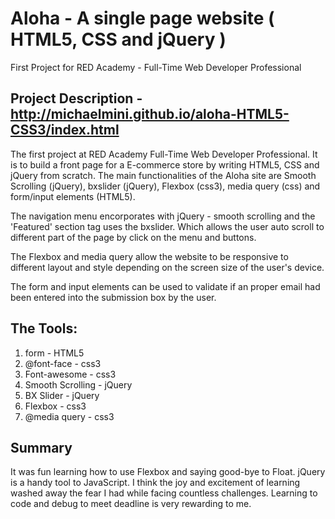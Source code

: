 # Aloha - A single page website ( HTML5, CSS and jQuery )

First Project for RED Academy - Full-Time Web Developer Professional

## Project Description - http://michaelmini.github.io/aloha-HTML5-CSS3/index.html

The first project at RED Academy Full-Time Web Developer Professional. It is to build a front page for a E-commerce store by writing HTML5, CSS and jQuery from scratch. The main functionalities of the Aloha site are Smooth Scrolling (jQuery), bxslider (jQuery), Flexbox (css3), media query (css) and form/input elements (HTML5). 

The navigation menu encorporates with jQuery - smooth scrolling and the 'Featured' section tag uses the bxslider. Which allows the user auto scroll to different part of the page by click on the menu and buttons.

The Flexbox and media query allow the website to be responsive to different layout and style depending on the screen size of the user's device. 

The form and input elements can be used to validate if an proper email had been entered into the submission box by the user.

## The Tools:

1. form             - HTML5
2. @font-face       - css3
3. Font-awesome     - css3
4. Smooth Scrolling - jQuery
5. BX Slider        - jQuery
6. Flexbox          - css3
7. @media query     - css3

## Summary 

It was fun learning how to use Flexbox and saying good-bye to Float. jQuery is a handy tool to JavaScript. I think the joy and excitement of learning washed away the fear I had while facing countless challenges. Learning to code and debug to meet deadline is very rewarding to me. 
